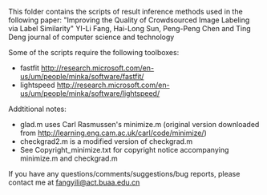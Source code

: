 This folder contains the scripts of result inference methods used in the following paper:
    "Improving the Quality of Crowdsourced Image Labeling via Label Similarity"
    YI-Li Fang, Hai-Long Sun, Peng-Peng Chen and Ting Deng
    journal of computer science and technology

Some of the scripts require the following toolboxes:
- fastfit 
  http://research.microsoft.com/en-us/um/people/minka/software/fastfit/
- lightspeed
  http://research.microsoft.com/en-us/um/people/minka/software/lightspeed/

Addtitional notes:
- glad.m uses Carl Rasmussen's minimize.m (original version downloaded from http://learning.eng.cam.ac.uk/carl/code/minimize/)
- checkgrad2.m is a modified version of checkgrad.m
- See Copyright_minimize.txt for copyright notice accompanying minimize.m and checkgrad.m

If you have any questions/comments/suggestions/bug reports, please contact me at 
fangyili@act.buaa.edu.cn
